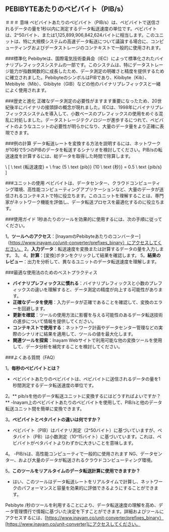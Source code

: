 ## PEBIBYTEあたりのペビバイト（PIB/s）

＃＃＃ 意味
ペビバイトあたりのペビバイト（PIB/s）は、ペビバイトで送信されるデータの量を1秒以内に測定するデータ転送速度の単位です。ペビバイトは、2^50バイト、または1,125,899,906,842,624バイトに相当します。このユニットは、特に大規模システムの高速データ転送について議論する場合に、コンピューティングおよびデータストレージのコンテキストで一般的に使用されます。

###標準化
Pebibyteは、国際電気技術委員会（IEC）によって標準化されたバイナリプレフィックスシステムの一部です。このシステムは、特にデータストレージ能力が指数関数的に成長したため、データ測定の明確さと精度を提供するために確立されました。PebibyteのシンボルはPIBであり、Kibibyte（Kib）、Mebibyte（Mib）、Gibibyte（GIB）などの他のバイナリプレフィックスと一緒によく使用されます。

###歴史と進化
正確なデータ測定の必要性がますます重要になったため、20世紀後半にバイナリの接頭辞の概念が現れました。IECは、1998年にバイナリプレフィックスシステムを導入して、小数ベースのプレフィックスの使用をめぐる混乱に対処しました。データストレージテクノロジーが進歩するにつれて、ペビバイトのようなユニットの必要性が明らかになり、大量のデータ量をより正確に表現できます。

###例の計算
データ転送レートを変換する方法を説明するには、ネットワークが10秒で5つのPIBのデータを転送するシナリオを検討してください。PIB/sの転送速度を計算するには、総データを取得した時間で除算します。

\ [
\ text {転送速度} = \ frac {5 \ text {pib}} {10 \ text {秒}} = 0.5 \ text {pib/s}
\]

###ユニットの使用
ペビバイトは、データセンター、クラウドコンピューティング環境、高性能コンピューティングアプリケーションなど、大量のデータが送信されるコンテキストで特に役立ちます。このユニットを理解することは、専門家がネットワーク機能を評価し、データ転送プロセスを最適化するのに役立ちます。

###使用ガイド
1秒あたりのツールを効果的に使用するには、次の手順に従ってください。

1。**ツールへのアクセス**：[InayamのPebibyteあたりのコンバーター]（https://www.inayam.co/unit-converter/prefixes_binary）にアクセスしてください。
2。**入力データ**：転送速度を変換または計算するデータの量を入力します。
3。
4。**計算**：[変換]ボタンをクリックして結果を確認します。
5。**結果のレビュー**：出力を分析して、異なるユニットのデータ転送速度を理解します。

###最適な使用法のためのベストプラクティス
-  **バイナリプレフィックスに慣れる**：バイナリプレフィックスと小数のプレフィックスの違いを理解すると、データ測定の精度が向上する可能性があります。
-  **正確なデータを使用**：入力データが正確であることを確認して、変換のエラーを回避します。
-  **更新を確認**：ツールの使用方法に影響を与える可能性のあるデータ転送技術の進歩について情報を提供してください。
-  **コンテキストで使用する**：ネットワーク計画やデータセンター管理などの実際のシナリオに結果を適用して、ツールの値を最大化します。
-  **関連ツールを探索**：Inayam Webサイトで利用可能な他の変換ツールを使用して、データ分析を補完することを検討してください。

###よくある質問（FAQ）

1。**毎秒のペビバイトとは？**
- ペビバイトあたりのペビバイトは、ペビバイトに送信されるデータの量を1秒間測定するデータ転送速度の単位です。

2。** pib/sを他のデータ転送ユニットに変換するにはどうすればよいですか？**
-Inayam上のペビバイトあたりのペビバイトを使用して、PIB/sと他のデータ転送ユニット間を簡単に変換できます。

3。**ペビバイトとペタバイトの違いは何ですか？**
- ペビバイト（PIB）はバイナリ測定（2^50バイト）に基づいていますが、ペタバイト（PB）は小数測定（10^15バイト）に基づいています。これは、ペビバイトがペタバイトよりわずかに大きいことを意味します。

4。
-PIB/sは、高性能コンピューティで一般的に使用されます NG、データセンター、および大量のデータが転送されるクラウドコンピューティング環境。

5。**このツールをリアルタイムのデータ転送計算に使用できますか？**
- はい、このツールはデータ転送レートをリアルタイムで計算し、ネットワークのパフォーマンスと容量を効果的に評価できるようにすることができます。

Pebibyte /秒のツールを利用することにより、データ転送速度の理解を高め、データ管理慣行で情報に基づいた決定を下すことができます。詳細およびツールにアクセスするには、[https://www.inayam.co/unit-converter/prefixes_binary）[https://www.inayam.co/unit-converter]にアクセスしてください。